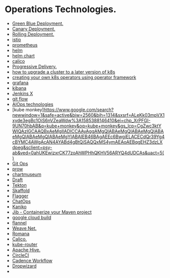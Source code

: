 # Operations Technologies.


* [Green Blue Deployment.](https://www.google.com/search?newwindow=1&safe=active&sxsrf=ALeKk036a2hcYiw3oG22ytIsPLMo2wIs8g%3A1583837904300&ei=0HJnXuLoEYvFUu7KqKgK&q=green+blue+deployment&oq=green+blu&gs_l=psy-ab.1.1.0l10.739481.745202..747239...1.0..2.128.1912.13j7......0....1..gws-wiz.....10..0i22i30j35i362i39j35i39j0i273j0i67.Otegs6hGxk8)
* [Canary Deployment.]()
* [Rolling Deployment.]()
* [istio]() 
* [prometheus]()
* [helm]() 
* [helm chart]() 
* [calico]()
* [Progressive Delivery.]()
* [how to upgrade a cluster to a later version of k8s]()
* [creating your own k8s operators using operator framework]()
* [grafana]()
* [kibana]()
* [Jenkins X]()
* [git flow](https://www.google.com/search?q=git+flow&oq=git+flow&aqs=chrome..69i57j0l7.5072j0j7&sourceid=chrome&ie=UTF-8)
* [AIOps technologies](https://www.google.com/search?newwindow=1&safe=active&bih=1314&biw=2560&hl=en-GB&sxsrf=ALeKk006NOJ8PIIW7MtPVQDkRYCMZ2uhIg%3A1585310149495&ei=xel9XrrnHYm5gwfl4oPABA&q=aiops+technologies&oq=technologies+AIOps&gs_l=psy-ab.1.0.0i22i30l3j0i333l4.135384.139758..145658...0.6..0.101.666.7j1......0....1..gws-wiz.......0i71j35i39j0j0i203j0i20i263j0i22i10i30.yJJBeXlJoqM)
* [kube monkey]https://www.google.com/search?newwindow=1&safe=active&biw=2560&bih=1314&sxsrf=ALeKk03mpVX1xyde3egBc1OiS6nVZeaWdw%3A1585388146410&ei=chp_XrPFGI-9UN70hbAB&q=kube+monkey&oq=kube+monkey&gs_lcp=CgZwc3ktYWIQAzIGCAAQBxAeMgIIADICCAAyAggAMgQIABAeMgQIABAeMgQIABAeMgQIABAeMgQIABAeMgYIABAIEB46BAgAEEc6BwgjELACECdQr39Yg4cBYMC4AWgAcAN4AYABd4gBtQiSAQQxMS4ymAEAoAEBqgEHZ3dzLXdpeg&sclient=psy-ab&ved=0ahUKEwizxrCK77zoAhWPHhQKHV56ARYQ4dUDCAs&uact=5()
* [Git Ops]()
* [prow](https://github.com/kubernetes/test-infra/tree/master/prow)
* [chartmuseum](https://chartmuseum.com/)
* [Draft](https://draft.sh/)
* [Tekton](https://tekton.dev/)
* [Skaffold](https://skaffold.dev/docs/)
* [Flagger](https://flagger.app/)
* [ChatOps]()
* [Kaniko](https://github.com/GoogleContainerTools/kaniko)
* [Jib - Containerize your Maven project](https://github.com/GoogleContainerTools/jib/tree/master/jib-maven-plugin)
* [google cloud build]()
* [flannel](https://github.com/coreos/flannel)
* [Weave Net.](https://www.weave.works/oss/net/)
* [Romana](https://romana.io/how/network-policy/#:~:text=Microsegmentation%20and%20Isolation,filters%20applied%20to%20network%20endpoints.&text=Network%20policy%20based%20on%20pod,of%20network%20topology%20or%20addressing.)
* [Calico.](https://www.projectcalico.org/)
* [kube-router](https://github.com/cloudnativelabs/kube-router)
* [Apache Hive.]()
* [CircleCI]()
* [Cadence Workflow]()
* [Dropwizard]()
* []()